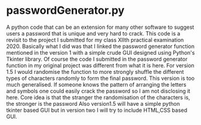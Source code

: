 # passwordGenerator.py
A python code that can be an extension for many other software to suggest users a password that is unique and very hard to crack. 
This code is a revisit to the project I submitted for my class XIIth practical examination 2020. 
Basically what I did was that I linked the password generator function mentioned in the version 1 with a simple crude GUI designed using Python's Tkinter library. 
Of course the code I submitted in the password generator function in my original project was different from what it is here.
For version 1.5 I would randomise the function to more strongly shuffle the different types of characters randomly to form the final password.
This version is too much generalised. 
If someone knows the pattern of arranging the letters and symbols one could easily crack the password so I am not disclosing it here.
Core idea is that the stranger the randomisation of the characters is,  the stronger is the password
Also version1.5 will have a simple python tkinter based GUI but in version two I will try to include HTML,CSS based GUI.
